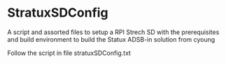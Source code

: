 # StratuxSDConfig
A script and assorted files to setup a RPI Strech SD with the prerequisites and build environment to build the Statux ADSB-in  solution from cyoung 

Follow the script in file stratuxSDConfig.txt 
